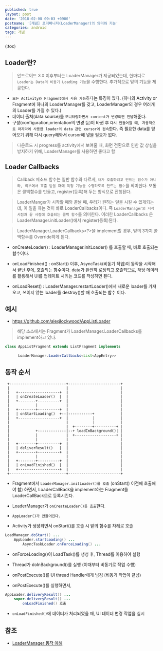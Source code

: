 ```yaml
---
published: true
layout: post
date: '2018-02-08 09:03 +0900'
postname: '[개념] 로더매니저(LoaderManager)의 의미와 기능'
categories: android
tags: 개념
---
```

(:toc)
## Loader란?

> 안드로이드 3.0 이후부터는 LoaderManager가 제공되었는데, 한마디로 `Loader는 Data의 비동기 Loading 기능`을 수행한다. 추가적으로 밑의 기능을 제공한다.

- `모든 Activity와 Fragment에서 사용 가능`하다는 특징이 있다. (하나의 Activity or Fragment에 하나의 LoaderManager를 갖고, LoaderManager의 경우 여러개의 Loader를 가질 수 있다.)
- 데이터 출처(data source)를 `모니터링하면서 content가 변경되면 전달`해준다.
- 구성(configuration,orientation의 변경 등)이 바뀐 후 `다시 만들어질 때, 자동적으로 마지막에 사용한 loader의 data 관련 cursor에 접속`한다. 즉 필요한 data를 얻어오기 위해 다시 query해와서 cursor에 넣을 필요가 없다.

> 다운로드 시 progress를 activity에서 보여줄 때, 화면 전환으로 인한 값 상실을 방지하기 위해, LoaderManager를 사용하면 좋다고 함

## Loader Callbacks

> Callback 메소드 함수는 일반 함수와 다르게, `내가 호출하려고 만드는 함수가 아니라, 외부에서 호출 받을 때에 특정 기능을 수행하도록 만드는 함수`를 의미한다. 보통은 콜백함수를 만들고, register(등록)해 두는 방식으로 진행된다.

> LoaderManger가 시작할 때와 끝날 때, 우리가 원하는 일을 시킬 수 있게되는데, 이 일을 하는 것이 바로 LoaderCallbacks이다. 즉 `LoaderManager의 시작 시점과 끝 시점에 호출되는 콜백 함수`를 의미한다. 이러한 LoaderCallbacks 은 LoaderManager.initLoader()에서 register(등록)된다.

> LoaderManager.LoaderCallbacks<?>을 implement할 경우, 밑의 3가지 콜백함수를 Override하게 된다.

- onCreateLoader() : LoaderManager.initLoader() 를 호출할 때, 바로 호출되는 함수이다.

- onLoadFinished() : onStart() 이후, AsyncTask(비동기 작업)이 동작을 시작해서 끝난 후에, 호출되는 함수이다. data가 완전히 로딩되고 호출되므로, 해당 데이터를 활용해서 UI를 업데이트 시키는 코드를 작성하면 된다.

- onLoadReset() : LoaderManager.restartLoader()에서 새로운 loader를 가져오고, 쓰이지 않는 loader를 destroy()할 때 호출되는 함수 이다.

## 예시

- https://github.com/alexjlockwood/AppListLoader

> 해당 소스에서는 Fragment가 LoaderManager.LoaderCallbacks를 implement하고 있다.

```java
class AppListFragment extends ListFragment implements
  
      LoaderManager.LoaderCallbacks<List<AppEntry>>
```

## 동작 순서

```
 +--------------------------+------------------------+
 |                          |                        |
 |   +-------------------+  |                        |
 |   | onCreateLoader()  |  |                        |
 |   +--------+----------+  |                        |
 |            |             |                        |
 |   +--------+----------+  |                        |
 |   | onStartLoading()  +--|-----------+            |
 |   +-------------------+  |           |            |
 |                          |           |            |
 |                          |  +--------+----------+ |
 |            +-------------|--+ loadInBackground()| |
 |            |             |  +-------------------+ |
 |            |             |                        |
 |   +--------+----------+  |                        |
 |   | deliverResult()   |  |                        |
 |   +--------+----------+  |                        |
 |            |             |                        |
 |   +--------+----------+  |                        |
 |   | onLoadFinished()  |  |                        |
 |   +-------------------+  |                        |
 +--------------------------+------------------------+

```

- Fragment에서 `LoaderManager.initLoader()를 호출` (onStart() 이전에 호출해야 함) 하면서, LoaderCallBack을 implement하는 Fragment를 LoaderCallBack으로 등록시킨다.

- LoaderManager가 `onCreateLoader()를 호출`한다.

- `AppLoader()가 만들어진다.`

- Activity가 생성되면서 onStart()를 호출 시 밑의 함수를 차례로 호출

```java
LoadManager.doStart() ... 
	AppLoader.startLoading() ... 
 		AsyncTaskLoader.onForceLoading() ...
```
- onForceLoading()이 LoadTask()를 생성 후, Thread를 이용하여 실행

- Thread가 doInBackground()를 실행 (이때부터 비동기로 작업 수행)

- onPostExecute()를 UI thread Handler에게 넘김 (비동기 작업이 끝남) 

- onPostExecute()를 실행하면서,

```java
AppLoader.deliveryResult() ...
	super.deliveryResult() ...
  		onLoadFinished() 호출  
```  
- `onLoadFinished()`에 데이터가 처리되었을 때, UI 데이터 변경 작업을 실시

## 참조

- [LoaderManager 동작 이해](http://i5on9i.blogspot.kr/2013/02/loadermanager.html)
